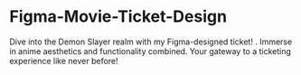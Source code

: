 # Figma-Movie-Ticket-Design
Dive into the Demon Slayer realm with my Figma-designed ticket! . Immerse in anime aesthetics and functionality combined.  Your gateway to a ticketing experience like never before! 
